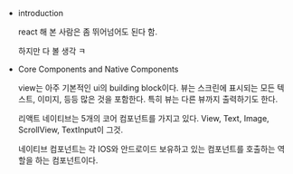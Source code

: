 - introduction

    react 해 본 사람은 좀 뛰어넘어도 된다 함.

    하지만 다 볼 생각 ㅋ

- Core Components and Native Components

    view는 아주 기본적인 ui의 building block이다. 뷰는 스크린에 표시되는 모든 텍스트, 이미지, 등등 많은 것을 포함한다. 특히 뷰는 다른 뷰까지 출력하기도 한다.

    리액트 네이티브는 5개의 코어 컴포넌트를 가지고 있다. View, Text, Image, ScrollView, TextInput이 그것.

    네이티브 컴포넌트는 각 IOS와 안드로이드 보유하고 있는 컴포넌트를 호출하는 역할을 하는 컴포넌트이다.

    